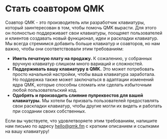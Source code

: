 # Стать соавтором QMK

Соавтор QMK - это производитель или разработчик клавиатуры, который заинтересован в том, чтобы помочь QMK вырасти. Для этого он полностью поддерживает свои клавиатуры, поощряет пользователей и клиентов создавать новый функционал, идеи и раскладки клавиатур. Мы всегда стремимся добавить больше клавиатур и соавторов, но нам важно, чтобы они соответствовали этим требованиям:

* **Иметь печатную плату на продажу.** К сожалению, у собранных вручную клавиатур слишком много вариаций и сложностей.
* **Поддерживать вашу клавиатуру в QMK.** Это может потребовать просто начальной настройки, чтобы ваша клавиатура заработала. Но поддержка также может заключаться в адаптации изменений ядра QMK, которые способны сломать или сделать избыточным любой пользовательский код.
* **Одобрять и производить слияние пулреквестов для вашей клавиатуры.** Мы хотели бы призвать пользователей предоставлять свои раскладки клавиатур, чтобы другие могли их видеть и работать при создании своих собственных.

Если вы чувствуете, что удовлетворяете этим требованиям, напишите нам письмо по адресу hello@qmk.fm с кратким описанием и ссылками на вашу клавиатуру!
